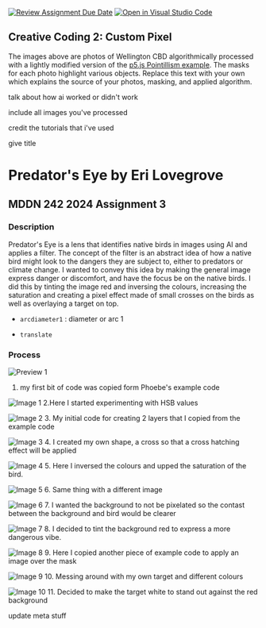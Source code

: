 [![Review Assignment Due Date](https://classroom.github.com/assets/deadline-readme-button-24ddc0f5d75046c5622901739e7c5dd533143b0c8e959d652212380cedb1ea36.svg)](https://classroom.github.com/a/ex6pWDJu)
[![Open in Visual Studio Code](https://classroom.github.com/assets/open-in-vscode-718a45dd9cf7e7f842a935f5ebbe5719a5e09af4491e668f4dbf3b35d5cca122.svg)](https://classroom.github.com/online_ide?assignment_repo_id=14994611&assignment_repo_type=AssignmentRepo)
## Creative Coding 2: Custom Pixel

The images above are photos of Wellington CBD algorithmically processed with a lightly modified version of the [p5.js Pointillism example](https://p5js.org/examples/image-pointillism.html). The masks for each photo highlight various objects. Replace this text with your own which explains the source of your photos, masking, and applied algorithm.




talk about how ai worked or didn't work

include all images you've processed


credit the tutorials that i've used 


give title 

# Predator's Eye by Eri Lovegrove
## MDDN 242 2024 Assignment 3

### Description
Predator's Eye is a lens that identifies native birds in images using AI and applies a filter. The concept of the filter is an abstract idea of how a native bird might look to the dangers they are subject to, either to predators or climate change. I wanted to convey this idea by making the general image express danger or discomfort, and have the focus be on the native birds. I did this by tinting the image red and inversing the colours, increasing the saturation and creating a pixel effect made of small crosses on the birds as well as overlaying a target on top. 



  * `arcdiameter1` : diameter or arc 1

  * `translate` 

### Process


![Preview 1](preview1.jpg)
1. my first bit of code was copied form Phoebe's example code

![Image 1](preview2.jpg)
2.Here I started experimenting with HSB values

![Image 2](preview3.jpg)
3. My initial code for creating 2 layers that I copied from the example code

![Image 3](preview4.jpg)
4. I created my own shape, a cross so that a cross hatching effect will be applied

![Image 4](preview5.jpg)
5. Here I inversed the colours and upped the saturation of the bird.

![Image 5](preview6.jpg)
6. Same thing with a different image

![Image 6](preview7.jpg)
7. I wanted the background to not be pixelated so the contast between the background and bird would be clearer

![Image 7](preview8.jpg)
8. I decided to tint the background red to express a more dangerous vibe.

![Image 8](preview9.jpg)
9. Here I copied another piece of example code to apply an image over the mask

![Image 9](preview10.jpg)
10. Messing around with my own target and different colours

![Image 10](preview11.jpg)
11. Decided to make the target white to stand out against the red background




update meta stuff